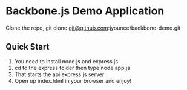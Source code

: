 Backbone.js Demo Application
============================

Clone the repo, git clone git@github.com:jyounce/backbone-demo.git


Quick Start
-----------
1. You need to install node.js and express.js
2. cd to the express folder then type node app.js
3. That starts the api express.js server
4. Open up index.html in your browser and enjoy!